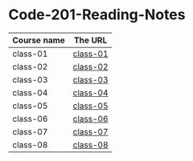 # Code-201-Reading-Notes

Course name	    |   The URL
-----------     |   -------
class-01        |  [class-01](https://github.com/shokreabozahra/Code-201-Reading-Notes/blob/main/class-01.md)
class-02        |  [class-02](class-02.md)
class-03        |  [class-03](class-03.md)
class-04        |  [class-04](class-04.md)
class-05        |  [class-05](class-05.md)
class-06        |  [class-06](class-06.md)
class-07        |  [class-07](class-07.md)
class-08        |  [class-08](class-08.md)
